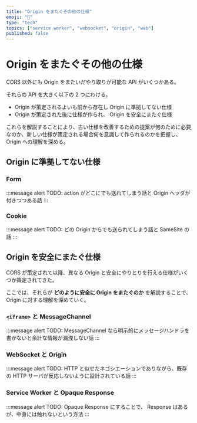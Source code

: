 ```yaml
---
title: "Origin をまたぐその他の仕様"
emoji: "📝"
type: "tech"
topics: ["service worker", "websocket", "origin", "web"]
published: false
---
```


# Origin をまたぐその他の仕様

CORS 以外にも Origin をまたいだやり取りが可能な API がいくつかある。

それらの API を大きく以下の 2 つにわける。

- Origin が策定されるよいも前から存在し Origin に準拠してない仕様
- Origin が策定された後に仕様が作られ、 Origin を安全にまたぐ仕様

これらを解説することにより、古い仕様を改善するための提案が何のために必要なのか、新しい仕様が策定される場合何を意識して作られるのかを把握し、 Origin への理解を深める。


## Origin に準拠してない仕様


### Form

:::message alert
TODO: action がどこにでも送れてしまう話と Origin ヘッダが付きつつある話
:::


### Cookie

:::message alert
TODO: どの Origin からでも送られてしまう話と SameSite の話
:::


## Origin を安全にまたぐ仕様

CORS が策定されて以降、異なる Origin と安全にやりとりを行える仕様がいくつか策定されてきた。

ここでは、それらが **どのように安全に Origin をまたぐのか** を解説することで、 Origin に対する理解を深めていく。


### `<iframe>` と MessageChannel

:::message alert
TODO: MessageChannel なら明示的にメッセージハンドラを書かないと余計な情報が漏洩しない話
:::


### WebSocket と Origin

:::message alert
TODO: HTTP と似せたネゴシエーションでありながら、既存の HTTP サーバが反応しないように設計されている話
:::


### Service Worker と Opaque Response

:::message alert
TODO: Opaque Response にすることで、 Response はあるが、中身には触れないという方法
:::
